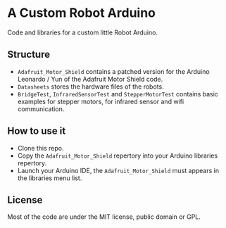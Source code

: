 # A Custom Robot Arduino


Code and libraries for a custom little Robot Arduino.


## Structure


* `Adafruit_Motor_Shield` contains a patched version for the Arduino Leonardo / Yun of the Adafruit Motor Shield code.
* `Datasheets` stores the hardware files of the robots.
* `BridgeTest`, `InfraredSensorTest` and `StepperMotorTest` contains basic examples for stepper motors, for infrared sensor and wifi communication.  


## How to use it

* Clone this repo.
* Copy the `Adafruit_Motor_Shield` repertory into your Arduino libraries repertory.
* Launch your Arduino IDE, the `Adafruit_Motor_Shield` must appears in the libraries menu list.


## License

Most of the code are under the MIT license, public domain or GPL.
